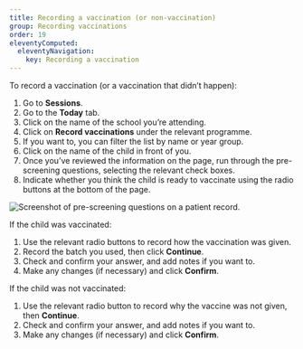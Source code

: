 ```yaml
---
title: Recording a vaccination (or non-vaccination)
group: Recording vaccinations
order: 19
eleventyComputed:
  eleventyNavigation:
    key: Recording a vaccination
---
```


To record a vaccination (or a vaccination that didn’t happen):

1. Go to **Sessions**.
2. Go to the **Today** tab.
3. Click on the name of the school you’re attending.
4. Click on **Record vaccinations** under the relevant programme.
5. If you want to, you can filter the list by name or year group.
6. Click on the name of the child in front of you.
7. Once you’ve reviewed the information on the page, run through the pre-screening questions, selecting the relevant check boxes.
8. Indicate whether you think the child is ready to vaccinate using the radio buttons at the bottom of the page.

![Screenshot of pre-screening questions on a patient record.](/assets/images/session-child-pre-screen.png 'Mavis will ask a series of pre-screening questions before you record a vaccination.')

If the child was vaccinated:

1. Use the relevant radio buttons to record how the vaccination was given.
2. Record the batch you used, then click **Continue**.
3. Check and confirm your answer, and add notes if you want to.
4. Make any changes (if necessary) and click **Confirm**.

If the child was not vaccinated:

1. Use the relevant radio button to record why the vaccine was not given, then **Continue**.
2. Check and confirm your answer, and add notes if you want to.
3. Make any changes (if necessary) and click **Confirm**.
